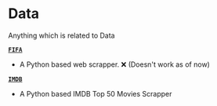 # Data

Anything which is related to Data

**[`FIFA`](/FIFA)**

- A Python based web scrapper. ❌ (Doesn't work as of now)

**[`IMDB`](https://github.com/crazyuploader/IMDB_TOP_50)**

- A Python based IMDB Top 50 Movies Scrapper
